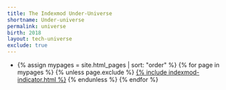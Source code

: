 ```yaml
---
title: The Indexmod Under-Universe
shortname: Under-universe
permalink: universe
birth: 2018
layout: tech-universe
exclude: true
---
```

<ul>
  <li>
{% assign mypages = site.html_pages | sort: "order" %}
{% for page in mypages %}
{% unless page.exclude %}
<a href="{{ page.permalink | absolute_url }}">{% include indexmod-indicator.html %}</a>
{% endunless %}
{% endfor %}
</li>
</ul>
